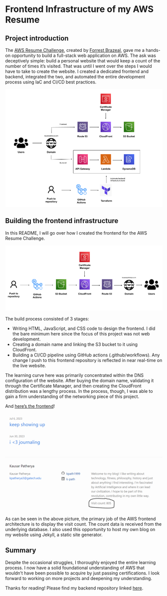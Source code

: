 # Frontend Infrastructure of my AWS Resume
## Project introduction

The [AWS Resume Challenge](https://cloudresumechallenge.dev/docs/the-challenge/aws/), created by [Forrest Brazeal](https://www.linkedin.com/in/forrestbrazeal), gave me a hands-on opportunity to build a full-stack web application on AWS. The ask was deceptively simple: build a personal website that would keep a count of the number of times it’s visited. That was until I went over the steps I would have to take to create the website. I created a dedicated frontend and backend, integrated the two, and automated the entire development process using IaC and CI/CD best practices.

![Complete architecture diagram](full-architecture.png)

## Building the frontend infrastructure

In this README, I will go over how I created the frontend for the AWS Resume Challenge.

![Frontend infrastructure](frontend-architecture.png)

The build process consisted of 3 stages:

* Writing HTML, JavaScript, and CSS code to design the frontend. I did the bare minimum here since the focus of this project was not web development.
* Creating a domain name and linking the S3 bucket to it using CloudFront.
* Building a CI/CD pipeline using GitHub actions (.github/workflows). Any change I push to this frontend repository is reflected in near real-time on the live website.


The learning curve here was primarily concentrated within the DNS configuration of the website. After buying the domain name, validating it through the Certificate Manager, and then creating the CloudFront distribution was a lengthy process. In the process, though, I was able to gain a firm understanding of the networking piece of this project.


And [here’s the frontend](https://kausarpatherya.com)!

![Landing page](landing-page.PNG)


As can be seen in the above picture, the primary job of the AWS frontend architecture is to display the visit count. The count data is received from the underlying database. I also used this opportunity to host my own blog on my website using Jekyll, a static site generator.

## Summary


Despite the occasional struggles, I thoroughly enjoyed the entire learning process. I now have a solid foundational understanding of AWS that wouldn’t have been possible to acquire by just passing certifications. I look forward to working on more projects and deepening my understanding.


Thanks for reading! Please find my backend repository linked [here](https://github.com/kpath1999/resume-backend).
